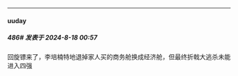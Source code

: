 ﻿
*****

####  uuday  
##### 486#       发表于 2024-8-18 00:57

回旋镖来了，李培楠特地退掉家人买的商务舱换成经济舱，但最终折戟大逃杀未能进入四强

